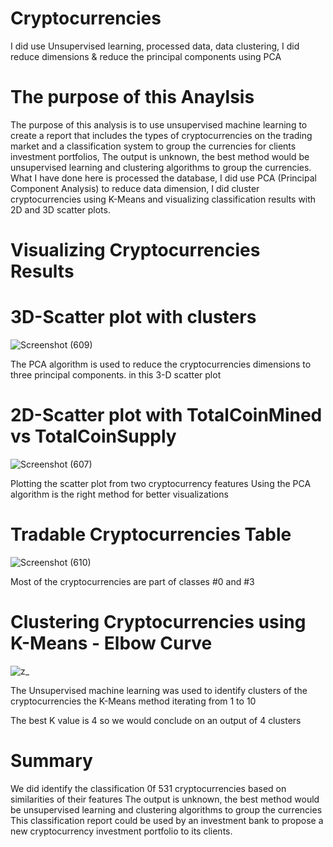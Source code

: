 # Cryptocurrencies
I did use Unsupervised learning, processed data, data clustering, I did reduce dimensions & reduce the principal components using PCA






# The purpose of this Anaylsis
The purpose of this analysis is to use unsupervised machine learning to create a report that includes the types of cryptocurrencies on the trading market and a classification system to group the currencies for clients investment portfolios, The output is unknown, the best method would be unsupervised learning and clustering algorithms to group the currencies. What I have done here is processed the database, I did use PCA (Principal Component Analysis) to reduce data dimension, I did cluster cryptocurrencies using K-Means and visualizing classification results with 2D and 3D scatter plots.




# Visualizing Cryptocurrencies Results



# 3D-Scatter plot with clusters

![Screenshot (609)](https://user-images.githubusercontent.com/82621077/131266182-b02dbb01-b25f-48ea-ae27-52c6c2202054.png)

The PCA algorithm is used to reduce the cryptocurrencies dimensions to three principal components. in this 3-D scatter plot



# 2D-Scatter plot with TotalCoinMined vs TotalCoinSupply


![Screenshot (607)](https://user-images.githubusercontent.com/82621077/131266310-e152d8f8-f8b0-4138-a80f-505d3c64ee37.png)


Plotting the scatter plot from two cryptocurrency features Using the PCA algorithm is the right method for better visualizations


# Tradable Cryptocurrencies Table


![Screenshot (610)](https://user-images.githubusercontent.com/82621077/131266393-62dc9128-2b68-4d56-8c8c-307402c8050c.png)


Most of the cryptocurrencies are part of classes #0 and #3







# Clustering Cryptocurrencies using K-Means - Elbow Curve

![z_](https://user-images.githubusercontent.com/82621077/131266556-cd9741cd-2cef-4772-a8e5-12484be5b693.png)

The Unsupervised machine learning was used to identify clusters of the cryptocurrencies the K-Means method iterating from 1 to 10

The best K value is 4 so we would conclude on an output of 4 clusters


# Summary

We did identify the classification 0f 531 cryptocurrencies based on similarities of their features The output is unknown, the best method would be unsupervised learning and clustering algorithms to group the currencies This classification report could be used by an investment bank to propose a new cryptocurrency investment portfolio to its clients.

